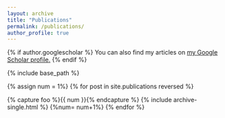 ```yaml
---
layout: archive
title: "Publications"
permalink: /publications/
author_profile: true
---
```


{% if author.googlescholar %}
  You can also find my articles on <u><a href="{{author.googlescholar}}">my Google Scholar profile</a>.</u>
{% endif %}

{% include base_path %}

{% assign num = 1%}
{% for post in site.publications reversed %}

{% capture foo %}{{ num }}{% endcapture %}
  {% include archive-single.html %}
  {%num= num+1%}
{% endfor %}
